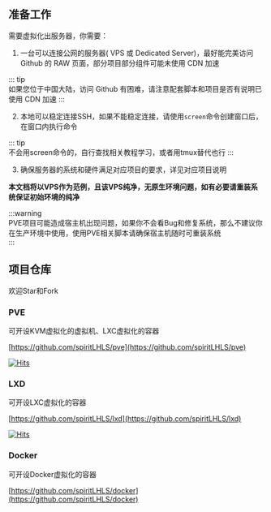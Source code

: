 ## 准备工作  

需要虚拟化出服务器，你需要：

1. 一台可以连接公网的服务器( VPS 或 Dedicated Server)，最好能完美访问 Github 的 RAW 页面，部分项目部分组件可能未使用 CDN 加速

::: tip  
如果您位于中国大陆，访问 Github 有困难，请注意配套脚本和项目是否有说明已使用 CDN 加速
:::

2. 本地可以稳定连接SSH，如果不能稳定连接，请使用```screen```命令创建窗口后，在窗口内执行命令

::: tip  
不会用screen命令的，自行查找相关教程学习，或者用tmux替代也行
:::

3. 确保服务器的系统和硬件满足对应项目的要求，详见对应项目说明

**本文档将以VPS作为范例，且该VPS纯净，无原生环境问题，如有必要请重装系统保证初始环境的纯净**  

:::warning  
PVE项目可能造成宿主机出现问题，如果你不会看Bug和修复系统，那么不建议你在生产环境中使用，使用PVE相关脚本请确保宿主机随时可重装系统  
:::  

## 项目仓库

欢迎Star和Fork

### PVE

可开设KVM虚拟化的虚拟机、LXC虚拟化的容器

[https://github.com/spiritLHLS/pve](https://github.com/spiritLHLS/pve)

[![Hits](https://hits.seeyoufarm.com/api/count/incr/badge.svg?url=https%3A%2F%2Fgithub.com%2FspiritLHLS%2Fpve&count_bg=%2379C83D&title_bg=%23555555&icon=&icon_color=%23E7E7E7&title=hits&edge_flat=false)](https://hits.seeyoufarm.com)

### LXD

可开设LXC虚拟化的容器

[https://github.com/spiritLHLS/lxd](https://github.com/spiritLHLS/lxd)

[![Hits](https://hits.seeyoufarm.com/api/count/incr/badge.svg?url=https%3A%2F%2Fgithub.com%2FspiritLHLS%2Flxd&count_bg=%2379C83D&title_bg=%23555555&icon=&icon_color=%23E7E7E7&title=hits&edge_flat=false)](https://hits.seeyoufarm.com)

### Docker

可开设Docker虚拟化的容器

[https://github.com/spiritLHLS/docker](https://github.com/spiritLHLS/docker)